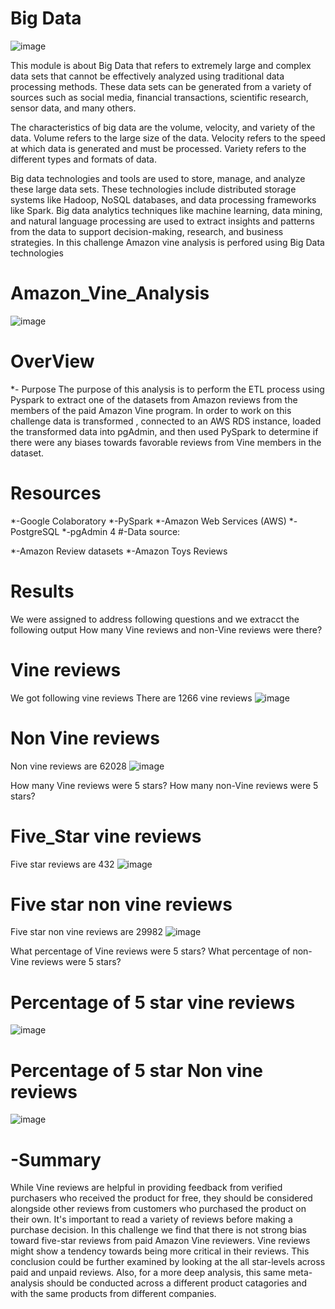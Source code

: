 # Big Data
![image](https://user-images.githubusercontent.com/112978144/224561454-1b1e12dc-5efa-4308-b934-b1016f9c3fe9.png)

This module is about Big Data that refers to extremely large and complex data sets that cannot be effectively analyzed using traditional data processing methods. These data sets can be generated from a variety of sources such as social media, financial transactions, scientific research, sensor data, and many others.

The characteristics of big data are the volume, velocity, and variety of the data. Volume refers to the large size of the data. Velocity refers to the speed at which data is generated and must be processed. Variety refers to the different types and formats of data.

Big data technologies and tools are used to store, manage, and analyze these large data sets. These technologies include distributed storage systems like Hadoop, NoSQL databases, and data processing frameworks like Spark. Big data analytics techniques like machine learning, data mining, and natural language processing are used to extract insights and patterns from the data to support decision-making, research, and business strategies.
In this challenge Amazon vine analysis is perfored using Big Data technologies

# Amazon_Vine_Analysis

![image](https://user-images.githubusercontent.com/112978144/224560386-058646f7-8afc-4192-89df-16e9b74c7253.png)

# OverView
*- Purpose
The purpose of this analysis is to perform the ETL process using Pyspark to extract one of the datasets from Amazon reviews from the members of the paid Amazon Vine program. In order to work on this challenge data is transformed , connected to an AWS RDS instance, loaded the transformed data into pgAdmin, and then used PySpark to determine if there were any biases towards favorable reviews from Vine members in the dataset.

# Resources

*-Google Colaboratory 
*-PySpark
*-Amazon Web Services (AWS)
*-PostgreSQL 
*-pgAdmin 4
#-Data source:

*-Amazon Review datasets
*-Amazon Toys Reviews
# Results
We were assigned to address following questions and we extracct the following output
How many Vine reviews and non-Vine reviews were there?
# Vine reviews
We got following vine reviews
There are 1266 vine reviews
![image](https://user-images.githubusercontent.com/112978144/224563137-ba39ea01-4b2b-4d98-ba58-fca88cf98c28.png)
# Non Vine reviews
Non vine reviews are 62028
![image](https://user-images.githubusercontent.com/112978144/224563193-c9229b4b-1ac6-484f-b4ac-e6f159473b32.png)


How many Vine reviews were 5 stars? How many non-Vine reviews were 5 stars?
# Five_Star vine reviews
Five star reviews are 432
![image](https://user-images.githubusercontent.com/112978144/224563306-be64ad36-fb03-4a9d-b603-46dfbf7860ef.png)
# Five star non vine reviews
Five star non vine reviews are 29982
![image](https://user-images.githubusercontent.com/112978144/224563393-fd1b0d37-2039-487d-a2da-96d5d00228eb.png)


What percentage of Vine reviews were 5 stars? What percentage of non-Vine reviews were 5 stars?
# Percentage of 5 star vine reviews
![image](https://user-images.githubusercontent.com/112978144/224563481-fdf4a588-8f3b-4f07-bd14-a66e6076dccd.png)
# Percentage of 5 star Non vine reviews
![image](https://user-images.githubusercontent.com/112978144/224563515-335fa41b-2104-45f3-88fa-3be5f0e90221.png)
# -Summary
While Vine reviews are helpful in providing feedback from verified purchasers who received the product for free, they should be considered alongside other reviews from customers who purchased the product on their own. It's important to read a variety of reviews before making a purchase decision.
In this challenge we find that there is not strong bias toward five-star reviews from paid Amazon Vine reviewers. Vine reviews might show a tendency towards being more critical in their reviews. This conclusion could be further examined by looking at the all star-levels across paid and unpaid reviews. Also, for a more deep analysis, this same meta-analysis should be conducted across a different product catagories and with the same products from different companies.

